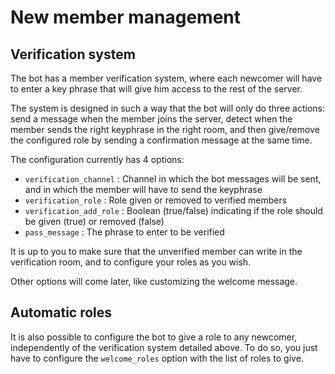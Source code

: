 # **New member management**

## **Verification system**

The bot has a member verification system, where each newcomer will have to enter a key phrase that will give him access to the rest of the server.

The system is designed in such a way that the bot will only do three actions: send a message when the member joins the server, detect when the member sends the right keyphrase in the right room, and then give/remove the configured role by sending a confirmation message at the same time.

The configuration currently has 4 options:

* `verification_channel` : Channel in which the bot messages will be sent, and in which the member will have to send the keyphrase
* `verification_role` : Role given or removed to verified members
* `verification_add_role` : Boolean (true/false) indicating if the role should be given (true) or removed (false)
* `pass_message` : The phrase to enter to be verified

It is up to you to make sure that the unverified member can write in the verification room, and to configure your roles as you wish.

Other options will come later, like customizing the welcome message.

## **Automatic roles**

It is also possible to configure the bot to give a role to any newcomer, independently of the verification system detailed above. To do so, you just have to configure the `welcome_roles` option with the list of roles to give.
